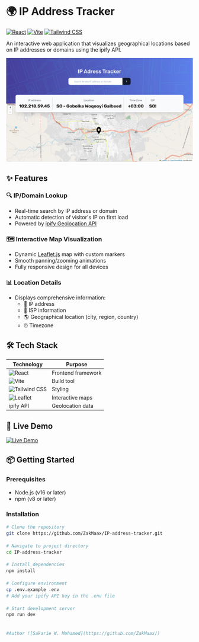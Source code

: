 # 🌍 IP Address Tracker

[![React](https://img.shields.io/badge/React-18.2.0-blue?logo=react)](https://reactjs.org/)
[![Vite](https://img.shields.io/badge/Vite-4.0.0-purple?logo=vite)](https://vitejs.dev/)
[![Tailwind CSS](https://img.shields.io/badge/Tailwind_CSS-3.3.0-06B6D4?logo=tailwind-css)](https://tailwindcss.com/)


An interactive web application that visualizes geographical locations based on IP addresses or domains using the ipify API.

![App Screenshot](https://github.com/ZakMaax/IP-address-tracker/raw/main/screenshot/ip-address-tracker-homepage.png)

## ✨ Features

### 🔍 IP/Domain Lookup
- Real-time search by IP address or domain
- Automatic detection of visitor's IP on first load
- Powered by [ipify Geolocation API](https://geo.ipify.org/docs)

### 🗺️ Interactive Map Visualization
- Dynamic [Leaflet.js](https://leafletjs.com/) map with custom markers
- Smooth panning/zooming animations
- Fully responsive design for all devices

### 📊 Location Details
- Displays comprehensive information:
  - 📶 IP address
  - 🏢 ISP information
  - 🌎 Geographical location (city, region, country)
  - ⏰ Timezone

## 🛠️ Tech Stack

| Technology | Purpose |
|------------|---------|
| ![React](https://img.shields.io/badge/-React-61DAFB?logo=react&logoColor=white) | Frontend framework |
| ![Vite](https://img.shields.io/badge/-Vite-646CFF?logo=vite&logoColor=white) | Build tool |
| ![Tailwind CSS](https://img.shields.io/badge/-Tailwind_CSS-06B6D4?logo=tailwind-css&logoColor=white) | Styling |
| ![Leaflet](https://img.shields.io/badge/-Leaflet-199900?logo=leaflet&logoColor=white) | Interactive maps |
| ipify API | Geolocation data |

## 🚀 Live Demo

[![Live Demo](https://img.shields.io/badge/Try_Live_Demo-View_Now-success?style=for-the-badge)](https://ip-address-geolocation.netlify.app/)

## 📦 Getting Started

### Prerequisites
- Node.js (v16 or later)
- npm (v8 or later)

### Installation
```bash
# Clone the repository
git clone https://github.com/ZakMaax/IP-address-tracker.git

# Navigate to project directory
cd IP-address-tracker

# Install dependencies
npm install

# Configure environment
cp .env.example .env
# Add your ipify API key in the .env file

# Start development server
npm run dev


#Author ![Sakarie W. Mohamed](https://github.com/ZakMaax/)

